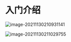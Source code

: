 # 入门介绍

![image-20211130210931141](C:/Users/jokerinmotion/AppData/Roaming/Typora/typora-user-images/image-20211130210931141.png)

![image-20211130211029755](C:/Users/jokerinmotion/AppData/Roaming/Typora/typora-user-images/image-20211130211029755.png)

